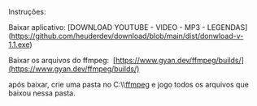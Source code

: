Instruções:

Baixar aplicativo: [DOWNLOAD YOUTUBE - VIDEO - MP3 - LEGENDAS] (https://github.com/heuderdev/download/blob/main/dist/donwload-v-1.1.exe)

Baixar os arquivos do ffmpeg:  [https://www.gyan.dev/ffmpeg/builds/](https://www.gyan.dev/ffmpeg/builds/)

após baixar, crie uma pasta no C:\\\\[ffmpeg](https://www.gyan.dev/ffmpeg/builds/ffmpeg-release-full.7z) e jogo todos os arquivos que baixou nessa pasta.
